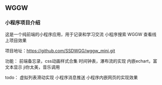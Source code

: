 ## WGGW 

### 小程序项目介绍
这是一个纯前端的小程序应用，用于记录和学习交流
小程序搜索 WGGW 查看线上项目效果

项目地址：https://github.com/SSDWGG/wggw_mini.git   

功能：
前端备忘录，css动画样式合集
时间钟表，瀑布流的实现
内嵌echart，富文本显示
ji你太美，音乐调用

todo： 虚拟列表滑动实现 小程序消息推送 小程序内嵌网页的实现效果  




